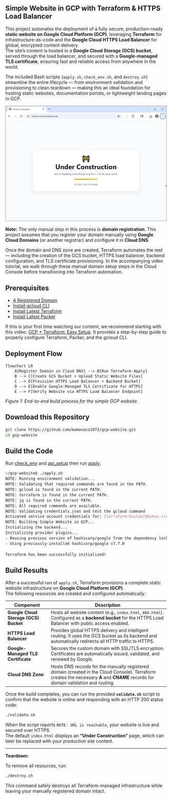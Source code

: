## Simple Website in GCP with Terraform & HTTPS Load Balancer

This project automates the deployment of a fully secure, production-ready **static website on Google Cloud Platform (GCP)**, leveraging **Terraform** for infrastructure-as-code and the **Google Cloud HTTPS Load Balancer** for global, encrypted content delivery.  
The site’s content is hosted in a **Google Cloud Storage (GCS) bucket**, served through the load balancer, and secured with a **Google-managed TLS certificate**, ensuring fast and reliable access from anywhere in the world.

The included Bash scripts (`apply.sh`, `check_env.sh`, and `destroy.sh`) streamline the entire lifecycle — from environment validation and provisioning to clean teardown — making this an ideal foundation for hosting static websites, documentation portals, or lightweight landing pages in GCP.

![website](website.png)

**Note:** The only manual step in this process is **domain registration**. This project assumes that you register your domain manually using **Google Cloud Domains** (or another registrar) and configure it in **Cloud DNS**. 

Once the domain and DNS zone are created, Terraform automates the rest — including the creation of the GCS bucket, HTTPS load balancer, backend configuration, and TLS certificate provisioning. In the accompanying video tutorial, we walk through these manual domain setup steps in the Cloud Console before transitioning into Terraform automation.


## Prerequisites

* [A Registered Domain](https://cloud.google.com/domains/docs/register-domain)
* [Install gcloud CLI](https://cloud.google.com/sdk/docs/install) 
* [Install Latest Terraform](https://developer.hashicorp.com/terraform/install)
* [Install Latest Packer](https://developer.hashicorp.com/packer/install)

If this is your first time watching our content, we recommend starting with this video: [GCP + Terraform: Easy Setup](https://youtu.be/3spJpYX4f7I). It provides a step-by-step guide to properly configure Terraform, Packer, and the gcloud CLI.

## Deployment Flow

```mermaid
flowchart LR
    A[Register Domain in Cloud DNS] --> B[Run Terraform Apply]
    B --> C[Create GCS Bucket + Upload Static Website Files]
    C --> D[Provision HTTPS Load Balancer + Backend Bucket]
    D --> E[Enable Google-Managed TLS Certificate for HTTPS]
    E --> F[Verify Website via HTTPS Load Balancer Endpoint]
```

*Figure 1: End-to-end build process for the simple GCP website.*

## Download this Repository

```bash
git clone https://github.com/mamonaco1973/gcp-website.git
cd gcp-website
```

## Build the Code

Run [check_env](check_env.sh) and [api_setup](api_setup.sh) then run [apply](apply.sh).

```bash
~/gcp-website$ ./apply.sh
NOTE: Running environment validation...
NOTE: Validating that required commands are found in the PATH.
NOTE: gcloud is found in the current PATH.
NOTE: terraform is found in the current PATH.
NOTE: jq is found in the current PATH.
NOTE: All required commands are available.
NOTE: Validating credentials.json and test the gcloud command
Activated service account credentials for: [terraform-builder@mikes-cloud-solutions.iam.gserviceaccount.com]
NOTE: Building Simple Website in GCP...
Initializing the backend...
Initializing provider plugins...
- Reusing previous version of hashicorp/google from the dependency lock file
- Using previously-installed hashicorp/google v7.7.0

Terraform has been successfully initialized!
```

## Build Results

After a successful run of `apply.sh`, Terraform provisions a complete static website infrastructure on **Google Cloud Platform (GCP)**.  
The following resources are created and configured automatically:

| Component | Description |
|------------|--------------|
| **Google Cloud Storage (GCS) Bucket** | Hosts all website content (e.g., `index.html`, `404.html`). Configured as a **backend bucket** for the HTTPS Load Balancer with public access enabled. |
| **HTTPS Load Balancer** | Provides global HTTPS delivery and intelligent routing. It uses the GCS bucket as its backend and automatically redirects all HTTP traffic to HTTPS. |
| **Google-Managed TLS Certificate** | Secures the custom domain with SSL/TLS encryption. Certificates are automatically issued, validated, and renewed by Google. |
| **Cloud DNS Zone** | Hosts DNS records for the manually registered domain (created in the Cloud Console). Terraform creates the necessary **A** and **CNAME** records for domain validation and routing. |

Once the build completes, you can run the provided **`validate.sh`** script to confirm that the website is online and responding with an HTTP 200 status code:

```bash
./validate.sh
```

When the script reports `NOTE: URL is reachable`, your website is live and secured over HTTPS.  
The default `index.html` displays an **“Under Construction”** page, which can later be replaced with your production site content.

---

**Teardown:**

To remove all resources, run:

```bash
./destroy.sh
```

This command safely destroys all Terraform-managed infrastructure while leaving your manually registered domain intact.
